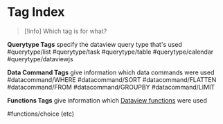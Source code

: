 # Tag Index 

> [!info] Which tag is for what?

**Querytype Tags** specify the dataview query type that's used
#querytype/list
#querytype/task
#querytype/table
#querytype/calendar
#querytype/dataviewjs

**Data Command Tags** give information which data commands were used
#datacommand/WHERE
#datacommand/SORT
#datacommand/FLATTEN
#datacommand/FROM
#datacommand/GROUPBY
#datacommand/LIMIT

**Functions Tags** give information which [Dataview functions](https://blacksmithgu.github.io/obsidian-dataview/query/functions) were used

#functions/choice 
(etc)

